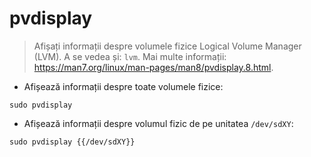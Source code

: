 # pvdisplay

> Afișați informații despre volumele fizice Logical Volume Manager (LVM).
> A se vedea și: `lvm`.
> Mai multe informații: <https://man7.org/linux/man-pages/man8/pvdisplay.8.html>.

- Afișează informații despre toate volumele fizice:

`sudo pvdisplay`

- Afișează informații despre volumul fizic de pe unitatea `/dev/sdXY`:

`sudo pvdisplay {{/dev/sdXY}}`
